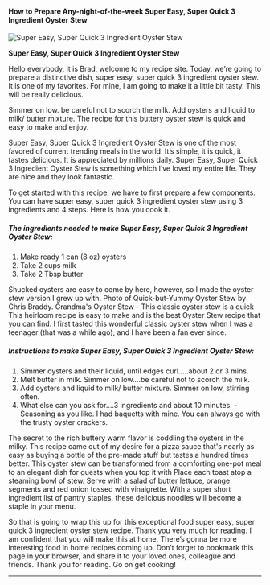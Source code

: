             

#### How to Prepare Any-night-of-the-week Super Easy, Super Quick 3 Ingredient Oyster Stew

![Super Easy, Super Quick 3 Ingredient Oyster Stew](https://img-global.cpcdn.com/recipes/713cba253c6be3bb/751x532cq70/super-easy-super-quick-3-ingredient-oyster-stew-recipe-main-photo.jpg)

**Super Easy, Super Quick 3 Ingredient Oyster Stew**

Hello everybody, it is Brad, welcome to my recipe site. Today, we’re going to prepare a distinctive dish, super easy, super quick 3 ingredient oyster stew. It is one of my favorites. For mine, I am going to make it a little bit tasty. This will be really delicious.

Simmer on low. be careful not to scorch the milk. Add oysters and liquid to milk/ butter mixture. The recipe for this buttery oyster stew is quick and easy to make and enjoy.

Super Easy, Super Quick 3 Ingredient Oyster Stew is one of the most favored of current trending meals in the world. It’s simple, it is quick, it tastes delicious. It is appreciated by millions daily. Super Easy, Super Quick 3 Ingredient Oyster Stew is something which I’ve loved my entire life. They are nice and they look fantastic.

To get started with this recipe, we have to first prepare a few components. You can have super easy, super quick 3 ingredient oyster stew using 3 ingredients and 4 steps. Here is how you cook it.

##### The ingredients needed to make Super Easy, Super Quick 3 Ingredient Oyster Stew:

1.  Make ready 1 can (8 oz) oysters
2.  Take 2 cups milk
3.  Take 2 Tbsp butter

Shucked oysters are easy to come by here, however, so I made the oyster stew version I grew up with. Photo of Quick-but-Yummy Oyster Stew by Chris Braddy. Grandma's Oyster Stew - This classic oyster stew is a quick This heirloom recipe is easy to make and is the best Oyster Stew recipe that you can find. I first tasted this wonderful classic oyster stew when I was a teenager (that was a while ago), and I have been a fan ever since.

##### Instructions to make Super Easy, Super Quick 3 Ingredient Oyster Stew:

1.  Simmer oysters and their liquid, until edges curl…..about 2 or 3 mins.
2.  Melt butter in milk. Simmer on low….be careful not to scorch the milk.
3.  Add oysters and liquid to milk/ butter mixture. Simmer on low, stirring often.
4.  What else can you ask for….3 ingredients and about 10 minutes. - Seasoning as you like. I had baquetts with mine. You can always go with the trusty oyster crackers.

The secret to the rich buttery warm flavor is coddling the oysters in the milky. This recipe came out of my desire for a pizza sauce that's nearly as easy as buying a bottle of the pre-made stuff but tastes a hundred times better. This oyster stew can be transformed from a comforting one-pot meal to an elegant dish for guests when you top it with Place each toast atop a steaming bowl of stew. Serve with a salad of butter lettuce, orange segments and red onion tossed with vinaigrette. With a super short ingredient list of pantry staples, these delicious noodles will become a staple in your menu.

So that is going to wrap this up for this exceptional food super easy, super quick 3 ingredient oyster stew recipe. Thank you very much for reading. I am confident that you will make this at home. There’s gonna be more interesting food in home recipes coming up. Don’t forget to bookmark this page in your browser, and share it to your loved ones, colleague and friends. Thank you for reading. Go on get cooking!

* * *